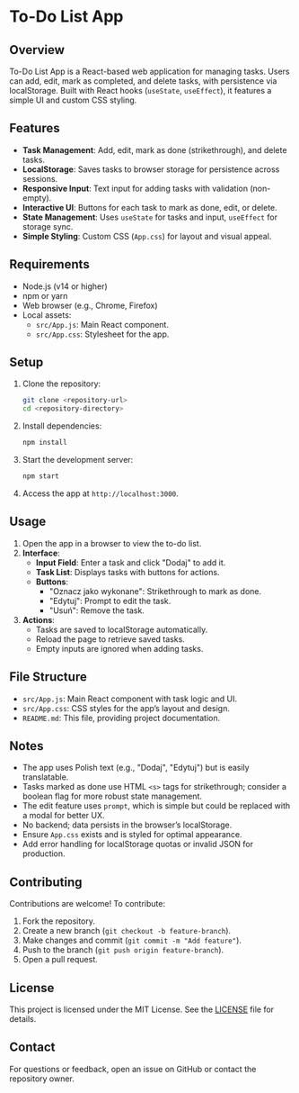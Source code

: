 # To-Do List App

## Overview
To-Do List App is a React-based web application for managing tasks. Users can add, edit, mark as completed, and delete tasks, with persistence via localStorage. Built with React hooks (`useState`, `useEffect`), it features a simple UI and custom CSS styling.

## Features
- **Task Management**: Add, edit, mark as done (strikethrough), and delete tasks.
- **LocalStorage**: Saves tasks to browser storage for persistence across sessions.
- **Responsive Input**: Text input for adding tasks with validation (non-empty).
- **Interactive UI**: Buttons for each task to mark as done, edit, or delete.
- **State Management**: Uses `useState` for tasks and input, `useEffect` for storage sync.
- **Simple Styling**: Custom CSS (`App.css`) for layout and visual appeal.

## Requirements
- Node.js (v14 or higher)
- npm or yarn
- Web browser (e.g., Chrome, Firefox)
- Local assets:
  - `src/App.js`: Main React component.
  - `src/App.css`: Stylesheet for the app.

## Setup
1. Clone the repository:
   ```bash
   git clone <repository-url>
   cd <repository-directory>
   ```
2. Install dependencies:
   ```bash
   npm install
   ```
3. Start the development server:
   ```bash
   npm start
   ```
4. Access the app at `http://localhost:3000`.

## Usage
1. Open the app in a browser to view the to-do list.
2. **Interface**:
   - **Input Field**: Enter a task and click "Dodaj" to add it.
   - **Task List**: Displays tasks with buttons for actions.
   - **Buttons**:
     - "Oznacz jako wykonane": Strikethrough to mark as done.
     - "Edytuj": Prompt to edit the task.
     - "Usuń": Remove the task.
3. **Actions**:
   - Tasks are saved to localStorage automatically.
   - Reload the page to retrieve saved tasks.
   - Empty inputs are ignored when adding tasks.

## File Structure
- `src/App.js`: Main React component with task logic and UI.
- `src/App.css`: CSS styles for the app’s layout and design.
- `README.md`: This file, providing project documentation.

## Notes
- The app uses Polish text (e.g., "Dodaj", "Edytuj") but is easily translatable.
- Tasks marked as done use HTML `<s>` tags for strikethrough; consider a boolean flag for more robust state management.
- The edit feature uses `prompt`, which is simple but could be replaced with a modal for better UX.
- No backend; data persists in the browser’s localStorage.
- Ensure `App.css` exists and is styled for optimal appearance.
- Add error handling for localStorage quotas or invalid JSON for production.

## Contributing
Contributions are welcome! To contribute:
1. Fork the repository.
2. Create a new branch (`git checkout -b feature-branch`).
3. Make changes and commit (`git commit -m "Add feature"`).
4. Push to the branch (`git push origin feature-branch`).
5. Open a pull request.

## License
This project is licensed under the MIT License. See the [LICENSE](LICENSE) file for details.

## Contact
For questions or feedback, open an issue on GitHub or contact the repository owner.